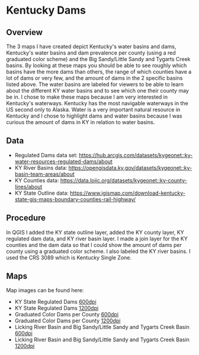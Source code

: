 # Kentucky Dams 
## Overview
 The 3 maps I have created depict Kentucky's water basins and dams, Kentucky's water basins and dam prevalence per county (using a red graduated color scheme) and the Big Sandy/Little Sandy and Tygarts Creek basins. By looking at these maps you should be able to see roughly which basins have the more dams than others, the range of which counties have a lot of dams or very few, and the amount of dams in the 2 specific basins listed above. The water basins are labeled for viewers to be able to learn about the different KY water basins and to see which one their county may be in. I chose to make these maps because I am very interested in Kentucky's waterways. Kentucky has the most navigable waterways in the US second only to Alaska. Water is a very important natural resource in Kentucky and I chose to highlight dams and water basins because I was curious the amount of dams in KY in relation to water basins. 
 ## Data
 * Regulated Dams data set: https://hub.arcgis.com/datasets/kygeonet::ky-water-resources-regulated-dams/about
 * KY River Basins data: https://opengisdata.ky.gov/datasets/kygeonet::ky-basin-team-areas/about
 * KY Counties data: https://data.lojic.org/datasets/kygeonet::ky-county-lines/about
 * KY State Outline data: https://www.igismap.com/download-kentucky-state-gis-maps-boundary-counties-rail-highway/

 ## Procedure
 In QGIS I added the KY state outline layer, added the KY county layer, KY regulated dam data, and KY river basin layer. I made a join layer for the KY counties and the dam data so that I could show the amount of dams per county using a graduated color scheme. I also labeled the KY river basins. I used the CRS 3089 which is Kentucky Single Zone. 
 ## Maps 
Map images can be found here:
* KY State Regulated Dams [600dpi](KY_dams_600dpi.jpg)
* KY State Regulated Dams [1200dpi](KY_dams_1200dpi.jpg)
* Graduated Color Dams per County [600dpi](KY_county_dams_600dpi.jpg)
* Graduated Color Dams per County [1200dpi](KY_county_dams_1200dpi.jpg)
* Licking River Basin and Big Sandy/Little Sandy and Tygarts Creek Basin [600dpi](KY_basins_dam_600dpi.jpg)
* Licking River Basin and Big Sandy/Little Sandy and Tygarts Creek Basin [1200dpi](KY_basins_dam_1200dpi.jpg)




